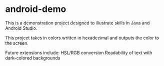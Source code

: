 # android-demo

This is a demonstration project designed to illustrate skills in Java and Android Studio.

This project takes in colors written in hexadecimal and outputs the color to the screen.

Future extensions include:
HSL/RGB conversion
Readability of text with dark-colored backgrounds
